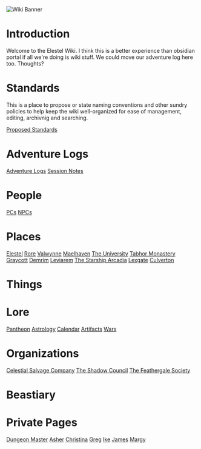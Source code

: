 <!-- TITLE: The Elestel Wiki -->
<!-- SUBTITLE: A World-Building Project -->

![Wiki Banner](https://i.imgur.com/2VEPwjG.jpg)
# Introduction
Welcome to the Elestel Wiki. I think this is a better experience than obsidian portal if all we're doing is wiki stuff. We could move our adventure log here too. Thoughts?

# Standards
This is a place to propose or state naming conventions and other sundry policies to help keep the wiki well-organized for ease of management, editing, archivnig and searching. 

[Proposed Standards](public/standards)

# Adventure Logs
[Adventure Logs](public/logs/home)
[Session Notes](public/session-notes/home)

# People

[PCs](public/people/player-characters)
[NPCs](public/people/npcs)

# Places

[Elestel](public/places/elestel)
[Rore](public/places/rore)
[Valwynne](public/places/valwynne)
[Maelhaven](public/places/maelhaven)
[The University](public/places/the_university)
[Tabhor Monastery](public/places/tabhor_monastery)
[Graycott](public/places/graycott)
[Demrim](public/places/demrim)
[Leviarem](public/places/leviarem)
[The Starship Arcadia](public/places/arcadia)
[Lexgate](public/places/lexgate)
[Culverton](public/places/culverton)

# Things

# Lore

[Pantheon](public/lore/pantheon)
[Astrology](public/lore/astrology)
[Calendar](public/lore/calendar)
[Artifacts](public/lore/artifacts)
[Wars](public/lore/wars)

# Organizations
[Celestial Salvage Company](public/organizations/csc)
[The Shadow Council](public/organizations/shadow-council)
[The Feathergale Society](public/organizations/feathergale-society)

# Beastiary

# Private Pages
[Dungeon Master](private/dungeon-master/home)
[Asher](private/asher/home)
[Christina](private/christina/home)
[Greg](private/greg/home)
[Ike](private/ike/home)
[James](private/james/home)
[Margy](private/margy/home)
